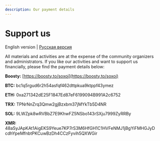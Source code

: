 ```yaml
---
description: Our payment details
---
```


# Support us

English version | [Русская версия](https://osint-mindset.gitbook.io/index/podderzhat-proekt)

All materials and activities are at the expense of the community organizers and administrators. If you like our activities and want to support us financially, please find the payment details below:

**Boosty:** [https://boosty.to/soxoj](https://boosty.to/soxoj)

**BTC:** bc1q5rgud6r2h54asfqf462dttpkua9ktppf43ymez

**ETH:** 0xa271342dE25F1847Ed87eF6199094B991A2c6752

**TRX:** TPNrNnZrq3Qmw2gjBzxbm37jMYkTb5D4NR

**SOL:** 9LWZpk8wRVBbZ7E9KhwFZ5NSbo143rSXju7999ZyRRBy&#x20;

**XMR:** 48aSyJApKAt1AigEKS9Yeue7KP7rS3M6HfGH1C1HVFeNMJ1jBgYiFMHGJyDcdhYpeMfnbtPKCuwBzDh4CCzFyvih5QXWGir
